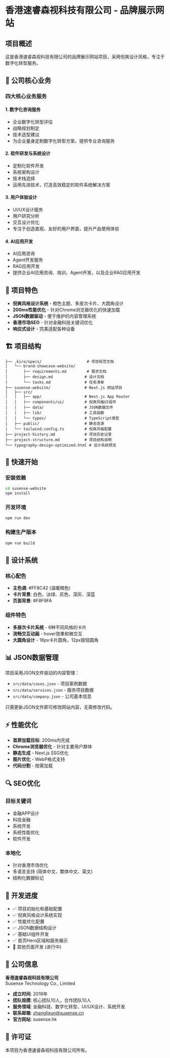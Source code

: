 # 香港速睿森视科技有限公司 - 品牌展示网站

## 项目概述

这是香港速睿森视科技有限公司的品牌展示网站项目，采用倪爽设计风格，专注于数字化转型服务。

## 🏢 公司核心业务

### 四大核心业务服务

#### 1. 数字化咨询服务
- 企业数字化转型评估
- 战略规划制定  
- 技术选型建议
- 为企业量身定制数字化转型方案，提供专业咨询服务

#### 2. 软件研发与系统设计
- 定制化软件开发
- 系统架构设计
- 技术栈选择
- 运用先进技术，打造高效稳定的软件系统解决方案

#### 3. 用户体验设计
- UI/UX设计服务
- 用户研究分析
- 交互设计优化
- 专注于创造直观、友好的用户界面，提升产品使用体验

#### 4. AI应用开发  
- AI应用咨询
- Agent开发服务
- RAG应用开发
- 提供企业AI应用咨询、培训，Agent开发，以及企业RAG应用开发

## 🎯 项目特色

- **倪爽风格设计系统** - 橙色主题、多层次卡片、大圆角设计
- **200ms性能优化** - 针对Chrome浏览器优化的快速加载
- **JSON数据驱动** - 便于维护的内容管理系统
- **香港市场SEO** - 针对金融科技关键词优化
- **响应式设计** - 完美适配各种设备

## 🏗️ 项目结构

```
├── .kiro/specs/                    # 项目规范文档
│   └── brand-showcase-website/
│       ├── requirements.md         # 需求文档
│       ├── design.md              # 设计文档
│       └── tasks.md               # 任务清单
├── susense-website/               # Next.js 网站项目
│   ├── src/
│   │   ├── app/                   # Next.js App Router
│   │   ├── components/ui/         # 倪爽风格UI组件
│   │   ├── data/                  # JSON数据文件
│   │   ├── lib/                   # 工具函数
│   │   └── types/                 # TypeScript类型
│   ├── public/                    # 静态资源
│   └── tailwind.config.ts         # 倪爽风格配置
├── project-history.md             # 项目历史记录
├── project-structure.md           # 项目结构说明
└── typography-design-optimized.html # 设计系统预览
```

## 🚀 快速开始

### 安装依赖
```bash
cd susense-website
npm install
```

### 开发环境
```bash
npm run dev
```

### 构建生产版本
```bash
npm run build
```

## 🎨 设计系统

### 核心配色
- **主色调**: #FF8C42 (温暖橙色)
- **卡片背景**: 白色、淡绿、灰色、深灰、深蓝
- **页面背景**: #F8F9FA

### 组件特色
- **多层次卡片系统** - 6种不同风格的卡片
- **流畅交互动画** - hover效果和微交互
- **大圆角设计** - 16px卡片圆角，12px按钮圆角

## 📊 JSON数据管理

项目采用JSON文件驱动的内容管理：

- `src/data/cases.json` - 项目案例数据
- `src/data/services.json` - 服务项目数据  
- `src/data/company.json` - 公司基本信息

只需更新JSON文件即可修改网站内容，无需修改代码。

## ⚡ 性能优化

- **首屏加载目标**: 200ms内完成
- **Chrome浏览器优化** - 针对主要用户群体
- **静态生成** - Next.js SSG优化
- **图片优化** - WebP格式支持
- **代码分割** - 按需加载

## 🔍 SEO优化

### 目标关键词
- 金融APP设计
- 科技金融
- 系统开发
- 系统性能优化
- 软件开发

### 本地化
- 针对香港市场优化
- 多语言支持 (简体中文、繁体中文、英文)
- 结构化数据标记

## 📝 开发进度

- ✅ 项目初始化和基础配置
- ✅ 倪爽风格设计系统实现
- ✅ 性能优化配置
- ✅ JSON数据结构设计
- ✅ 基础UI组件开发
- ✅ 首页Hero区域和服务展示
- 🔄 其他页面开发 (进行中)

## 🏢 公司信息

**香港速睿森视科技有限公司**  
Susense Technology Co., Limited

- **成立时间**: 2019年
- **团队规模**: 核心团队10人，合作团队10人
- **服务领域**: 金融科技、数字化转型、UI/UX设计、系统开发
- **联系邮箱**: zhanglixun@susense.cn
- **官方网站**: susense.hk

## 📄 许可证

本项目为香港速睿森视科技有限公司所有。